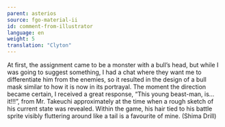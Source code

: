 ```yaml
---
parent: asterios
source: fgo-material-ii
id: comment-from-illustrator
language: en
weight: 5
translation: "Clyton"
---
```


At first, the assignment came to be a monster with a bull’s head, but while I was going to suggest something, I had a chat where they want me to differentiate him from the enemies, so it resulted in the design of a bull mask similar to how it is now in its portrayal. The moment the direction became certain, I received a great response, “This young beast-man, is… it!!!”, from Mr. Takeuchi approximately at the time when a rough sketch of his current state was revealed. Within the game, his hair tied to his battle sprite visibly fluttering around like a tail is a favourite of mine. (Shima Drill)
